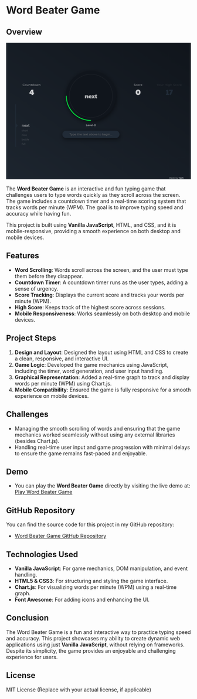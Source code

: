 # Word Beater Game

## Overview

![Word Beater Game](assets/word-beater-image.png)

The **Word Beater Game** is an interactive and fun typing game that challenges users to type words quickly as they scroll across the screen. The game includes a countdown timer and a real-time scoring system that tracks words per minute (WPM). The goal is to improve typing speed and accuracy while having fun.

This project is built using **Vanilla JavaScript**, HTML, and CSS, and it is mobile-responsive, providing a smooth experience on both desktop and mobile devices.

## Features

- **Word Scrolling**: Words scroll across the screen, and the user must type them before they disappear.
- **Countdown Timer**: A countdown timer runs as the user types, adding a sense of urgency.
- **Score Tracking**: Displays the current score and tracks your words per minute (WPM).
- **High Score**: Keeps track of the highest score across sessions.
- **Mobile Responsiveness**: Works seamlessly on both desktop and mobile devices.

## Project Steps

1. **Design and Layout**: Designed the layout using HTML and CSS to create a clean, responsive, and interactive UI.
2. **Game Logic**: Developed the game mechanics using JavaScript, including the timer, word generation, and user input handling.
3. **Graphical Representation**: Added a real-time graph to track and display words per minute (WPM) using Chart.js.
4. **Mobile Compatibility**: Ensured the game is fully responsive for a smooth experience on mobile devices.

## Challenges

- Managing the smooth scrolling of words and ensuring that the game mechanics worked seamlessly without using any external libraries (besides Chart.js).
- Handling real-time user input and game progression with minimal delays to ensure the game remains fast-paced and enjoyable.

## Demo

- You can play the **Word Beater Game** directly by visiting the live demo at: [Play Word Beater Game](https://yg-yash.github.io/wordbeater/)

## GitHub Repository

You can find the source code for this project in my GitHub repository:

- [Word Beater Game GitHub Repository](https://github.com/yg-yash/wordbeater)

## Technologies Used

- **Vanilla JavaScript**: For game mechanics, DOM manipulation, and event handling.
- **HTML5 & CSS3**: For structuring and styling the game interface.
- **Chart.js**: For visualizing words per minute (WPM) using a real-time graph.
- **Font Awesome**: For adding icons and enhancing the UI.

## Conclusion

The Word Beater Game is a fun and interactive way to practice typing speed and accuracy. This project showcases my ability to create dynamic web applications using just **Vanilla JavaScript**, without relying on frameworks. Despite its simplicity, the game provides an enjoyable and challenging experience for users.

## License

MIT License (Replace with your actual license, if applicable)

